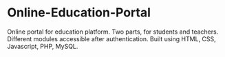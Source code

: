 # Online-Education-Portal
Online portal for education platform. Two parts, for students and teachers. Different modules accessible after authentication. Built using HTML, CSS, Javascript, PHP, MySQL.
